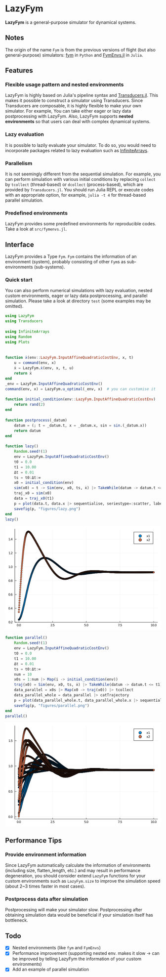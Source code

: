 # LazyFym
**LazyFym** is a general-purpose simulator for dynamical systems.
## Notes
The origin of the name `Fym` is from the previous versions of flight (but also general-purpose) simulators:
[fym](https://github.com/fdcl-nrf/fym) in `Python` and [FymEnvs.jl](https://github.com/fdcl-nrf/FymEnvs.jl) in `Julia`.

## Features
### Flexible usage pattern and nested environments
LazyFym is highly based on Julia's pipeline syntax and [Transducers.jl](https://github.com/JuliaFolds/Transducers.jl).
This makes it possible to construct a simulator using Transducers.
Since Transducers are composable, it is highly flexible to make your own simulator.
For example,
You can take either eager or lazy data postprocessing with LazyFym.
Also,
LazyFym supports **nested environments** so that users can deal with
complex dynamical systems.
### Lazy evaluation
It is possible to lazily evaluate your simulator.
To do so,
you would need to incorporate packages related to lazy evaluation
such as [InfiniteArrays](https://github.com/JuliaArrays/InfiniteArrays.jl).
### Parallelism
It is not seemingly different from the sequential simulation.
For example,
you can perform simulation with various initial conditions by
replacing `collect` by `tcollect` (thread-based) or `dcollect` (process-based),
which are provided by `Transducers.jl`.
You should run Julia REPL or execute codes with an appropriate option,
for example, `julia -t 4` for thread-based parallel simulation.
### Predefined environments
LazyFym provides some predefined environments for reproducible codes.
Take a look at `src/fymenvs.jl`.
<!-- ### Performance improvement for simulations with long time span (Todo; experimental) -->
<!-- (I'm trying to apply some ideas, e.g., `PartitionedSim`, -->
<!-- but it seems slower than expected.) -->

## Interface
LazyFym provides a Type `Fym`.
`Fym` contains the information of an environment (system),
probably consisting of other `Fym`s as sub-environments (sub-systems).
### Quick start
You can also perform numerical simulations with lazy evaluation,
nested custom environments, eager or lazy data postprocessing, and parallel simulation.
Please take a look at directory `test` (some examples may be omitted).

```julia
using LazyFym
using Transducers

using InfiniteArrays
using Random
using Plots


function ẋ(env::LazyFym.InputAffineQuadraticCostEnv, x, t)
    u = command(env, x)
    ẋ = LazyFym.ẋ(env, x, t, u)
    return ẋ
end
_env = LazyFym.InputAffineQuadraticCostEnv()
command(env, x) = LazyFym.u_optimal(_env, x)  # you can customise it

function initial_condition(env::LazyFym.InputAffineQuadraticCostEnv)
    return rand(2)
end

function postprocess(_datum)
    datum = (; t = _datum.t, x = _datum.x, sin = sin.(_datum.x))
    return datum
end

function lazy()
    Random.seed!(1)
    env = LazyFym.InputAffineQuadraticCostEnv()
    t0 = 0.0
    t1 = 10.00
    Δt = 0.01
    ts = t0:Δt:∞
    x0 = initial_condition(env)
    sim(x0) = t -> Sim(env, x0, ts, ẋ) |> TakeWhile(datum -> datum.t <= t) |> collect |> trajectory
    traj_x0 = sim(x0)
    data = traj_x0(t1)
    p = plot(data.t, data.x |> sequentialise, seriestype=:scatter, label=["x1" "x2"])
    savefig(p, "figures/lazy.png")
end
lazy()
```
![lazy](./figures/lazy.png)
```julia
function parallel()
    Random.seed!(1)
    env = LazyFym.InputAffineQuadraticCostEnv()
    t0 = 0.0
    t1 = 10.00
    Δt = 0.01
    ts = t0:Δt:∞
    num = 10
    x0s = 1:num |> Map(i -> initial_condition(env))
    traj(x0) = Sim(env, x0, ts, ẋ) |> TakeWhile(datum -> datum.t <= t1) |> collect |> trajectory
    data_parallel = x0s |> Map(x0 -> traj(x0)) |> tcollect
    data_parallel_whole = data_parallel |> catTrajectory
    p = plot(data_parallel_whole.t, data_parallel_whole.x |> sequentialise, seriestype=:scatter, label=["x1" "x2"])
    savefig(p, "figures/parallel.png")
end
parallel()
```
![parallel](./figures/parallel.png)

## Performance Tips
### Provide environment information
Since LazyFym automatically calculate the information of environments (including size, flatten_length, etc.)
and may result in performance degeneration,
you should consider extend `LazyFym` functions for your custom environments such as `LazyFym.size`
to improve the simulation speed (about 2~3 times faster in most cases).
### Postprocess data after simulation
Postprocessing will make your simulator slow.
Postprocessing after obtaining simulation data would be beneficial if your simulation itself has bottleneck.

## Todo
- [x] Nested environments (like `fym` and `FymEnvs`)
- [x] Performance improvement (supporting nested env. makes it slow -> can be improved by telling LazyFym the information of your custom environments)
- [x] Add an example of parallel simulation
<!-- - [ ] Performance improvement for simulations with long time span -->

